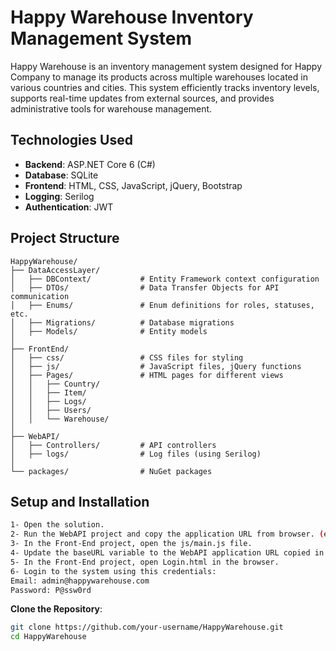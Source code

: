 ﻿
# Happy Warehouse Inventory Management System

Happy Warehouse is an inventory management system designed for Happy Company to manage its products across multiple warehouses located in various countries and cities. This system efficiently tracks inventory levels, supports real-time updates from external sources, and provides administrative tools for warehouse management.

## Technologies Used

- **Backend**: ASP.NET Core 6 (C#)
- **Database**: SQLite
- **Frontend**: HTML, CSS, JavaScript, jQuery, Bootstrap
- **Logging**: Serilog
- **Authentication**: JWT

## Project Structure

```
HappyWarehouse/
├── DataAccessLayer/
│   ├── DBContext/           # Entity Framework context configuration
│   ├── DTOs/                # Data Transfer Objects for API communication
│   ├── Enums/               # Enum definitions for roles, statuses, etc.
│   ├── Migrations/          # Database migrations
│   ├── Models/              # Entity models
│
├── FrontEnd/
│   ├── css/                 # CSS files for styling
│   ├── js/                  # JavaScript files, jQuery functions
│   ├── Pages/               # HTML pages for different views
│   │   ├── Country/
│   │   ├── Item/
│   │   ├── Logs/
│   │   ├── Users/
│   │   └── Warehouse/
│
├── WebAPI/
│   ├── Controllers/         # API controllers
│   ├── logs/                # Log files (using Serilog)
│
└── packages/                # NuGet packages
```

## Setup and Installation
   ```bash
   1- Open the solution.
   2- Run the WebAPI project and copy the application URL from browser. (e.g., https://localhost:8090/).
   3- In the Front-End project, open the js/main.js file.
   4- Update the baseURL variable to the WebAPI application URL copied in Step 2.
   5- In the Front-End project, open Login.html in the browser.
   6- Login to the system using this credentials:
   Email: admin@happywarehouse.com
   Password: P@ssw0rd
   ```

**Clone the Repository**:
   ```bash
   git clone https://github.com/your-username/HappyWarehouse.git
   cd HappyWarehouse
   ```
